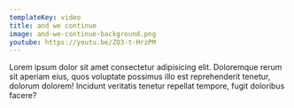 ```yaml
---
templateKey: video
title: and we continue
image: and-we-continue-background.png
youtube: https://youtu.be/ZO3-t-HrzPM
---
```


Lorem ipsum dolor sit amet consectetur adipisicing elit. Doloremque rerum sit aperiam eius, quos voluptate possimus illo est reprehenderit tenetur, dolorum dolorem! Incidunt veritatis tenetur repellat tempore, fugit doloribus facere?
